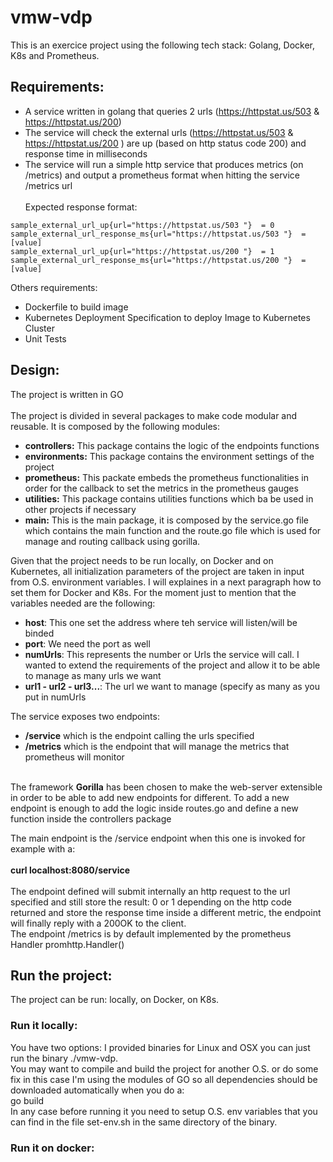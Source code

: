 # vmw-vdp
This is an exercice project using the following tech stack: Golang, Docker, K8s and Prometheus. </br>

## Requirements:
* A service written in golang that queries 2 urls (https://httpstat.us/503 & https://httpstat.us/200) </br>
* The service will check the external urls (https://httpstat.us/503 & https://httpstat.us/200 ) are up (based on http status code 200) and response time in milliseconds </br>
* The service will run a simple http service that produces  metrics (on /metrics) and output a prometheus format when hitting the service /metrics url </br></br>
Expected response format:

```
sample_external_url_up{url="https://httpstat.us/503 "}  = 0
sample_external_url_response_ms{url="https://httpstat.us/503 "}  = [value]
sample_external_url_up{url="https://httpstat.us/200 "}  = 1
sample_external_url_response_ms{url="https://httpstat.us/200 "}  = [value]
```
Others requirements:
* Dockerfile to build image
* Kubernetes Deployment Specification to deploy Image to Kubernetes Cluster
* Unit Tests

## Design:
The project is written in GO </br></br>
The project is divided in several packages to make code modular and reusable. It is composed by the following modules: </br>
* **controllers:** This package contains the logic of the endpoints functions</br>
* **environments:** This package contains the environment settings of the project</br>
* **prometheus:** This packate embeds the prometheus functionalities in order for the callback to set the metrics in the prometheus gauges </br>
* **utilities:** This package contains utilities functions which ba be used in other projects if necessary</br>
* **main:** This is the main package, it is composed by the service.go file which contains the main function and the route.go file which is used for manage and routing callback using gorilla. </br>

Given that the project needs to be run locally, on Docker and on Kubernetes, all initialization parameters of the project are taken in input from O.S. environment variables. I will explaines in a next paragraph how to set them for Docker and K8s. For the moment just to mention that the variables needed are the following:
* **host**: This one set the address where teh service will listen/will be binded
* **port**: We need the port as well
* **numUrls**: This represents the number or Urls the service will call. I wanted to extend the requirements of the project and allow it to be able to manage as many urls we want
* **url1 - url2 - url3...**: The url we want to manage (specify as many as you put in numUrls </br>

The service exposes two endpoints:  </br>
* **/service** which is the endpoint calling the urls specified  </br>
* **/metrics** which is the endpoint that will manage the metrics that prometheus will monitor </br> </br>

The framework **Gorilla** has been chosen to make the web-server extensible in order to be able to add new endpoints for different. To add a new endpoint is enough to add the logic inside routes.go and define a new function inside the controllers package </br>

The main endpoint is the /service endpoint when this one is invoked for example with a:</br></br>
**curl localhost:8080/service**</br></br>
The endpoint defined will submit internally an http request to the url specified and still store the result: 0 or 1 depending on the http code returned and store the response time inside a different metric, the endpoint will finally reply with a 200OK to the client.</br>
The endpoint /metrics is by default implemented by the prometheus Handler promhttp.Handler()

## Run the project:
The project can be run: locally, on Docker, on K8s.

### Run it locally: 
You have two options: I provided binaries for Linux and OSX you can just run the binary ./vmw-vdp. </br>
You may want to compile and build the project for another O.S. or do some fix in this case I'm using the modules of GO so all dependencies should be downloaded automatically when you do a: </br>
go build
</br>
In any case before running it you need to setup O.S. env variables that you can find in the file set-env.sh in the same directory of the binary.

### Run it on docker: 




